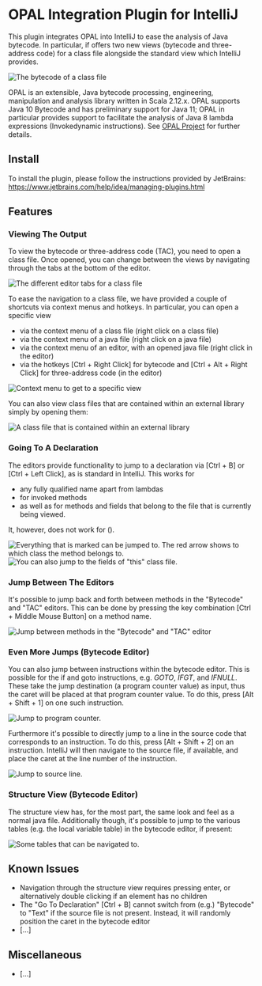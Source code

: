 OPAL Integration Plugin for IntelliJ
======

This plugin integrates OPAL into IntelliJ to ease the analysis of Java bytecode. In particular, 
if offers two new views (bytecode and three-address code) for a class file alongside the standard view which IntelliJ provides.

![The bytecode of a class file](images_readme/editor_bytecode.png)

OPAL is an extensible, Java bytecode processing, engineering, manipulation and analysis library written in Scala 2.12.x. 
OPAL supports Java 10 Bytecode and has preliminary support for Java 11; OPAL in particular provides support to facilitate 
the analysis of Java 8 lambda expressions (Invokedynamic instructions). See [OPAL Project](http://www.opal-project.de/) for further details.

## Install

To install the plugin, please follow the instructions provided by JetBrains: 
https://www.jetbrains.com/help/idea/managing-plugins.html

## Features

### Viewing The Output

To view the bytecode or three-address code (TAC), you need to open a class file. Once opened, you can change between the views 
by navigating through the tabs at the bottom of the editor.

![The different editor tabs for a class file](images_readme/editor_tabs_2.png)

To ease the navigation to a class file, we have provided a couple of shortcuts via context menus and hotkeys. In particular,
you can open a specific view

- via the context menu of a class file (right click on a class file)
- via the context menu of a java file (right click on a java file)
- via the context menu of an editor, with an opened java file (right click in the editor)
- via the hotkeys [Ctrl + Right Click] for bytecode and [Ctrl + Alt + Right Click] for three-address code (in the editor)

![Context menu to get to a specific view](path/to/your/img.png)

You can also view class files that are contained within an external library simply by opening them:

![A class file that is contained within an external library](images_readme/external_libs.png)

### Going To A Declaration

The editors provide functionality to jump to a declaration via [Ctrl + B] or [Ctrl + Left Click], as is standard in IntelliJ.
This works for 

- any fully qualified name apart from lambdas
- for invoked methods
- as well as for methods and fields  that belong to the file that is currently being viewed. 

It, however, does not work for <clinit>().

![Everything that is marked can be jumped to. The red arrow shows to which class the method belongs to.](images_readme/jumping_methods.png)
![You can also jump to the fields of "this" class file.](images_readme/jumping_fields.png)

### Jump Between The Editors

It's possible to jump back and forth between methods in the "Bytecode" and "TAC" editors. This can be done by pressing
the key combination [Ctrl + Middle Mouse Button] on a method name.

![Jump between methods in the "Bytecode" and "TAC" editor](images_readme/jump_between_tac_bytecode.gif)

### Even More Jumps (Bytecode Editor)

You can also jump between instructions within the bytecode editor. This is possible for the if and goto instructions, 
e.g. *GOTO*, *IFGT*, and *IFNULL*. These take the jump destination (a program counter value) as input, 
thus the caret will be placed at that program counter value. To do this, press [Alt + Shift + 1] on one such instruction.

![Jump to program counter.](images_readme/jump_program_counter.gif)

Furthermore it's possible to directly jump to a line in the source code that corresponds to an instruction. To do this,
press [Alt + Shift + 2] on an instruction. IntelliJ will then navigate to the source file, if available, and place the caret
at the line number of the instruction.

![Jump to source line.](images_readme/jump_line_number.gif)


### Structure View (Bytecode Editor)

The structure view has, for the most part, the same look and feel as a normal java file. Additionally though, 
it's possible to jump to the various tables (e.g. the local variable table) in the bytecode editor, if present:

![Some tables that can be navigated to.](images_readme/structure_view_tables.png)

## Known Issues

- Navigation through the structure view requires pressing enter, or alternatively double clicking if an element has no children
- The "Go To Declaration" [Ctrl + B] cannot switch from (e.g.) "Bytecode" to "Text" if the source file is not present. Instead, it will randomly position the caret in the bytecode editor
- [...]

## Miscellaneous

- [...]